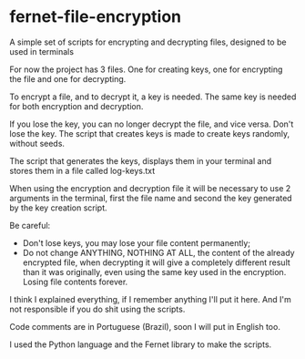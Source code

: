 # fernet-file-encryption
A simple set of scripts for encrypting and decrypting files, designed to be used in terminals


For now the project has 3 files. One for creating keys, one for encrypting the file and one for decrypting.

To encrypt a file, and to decrypt it, a key is needed. The same key is needed for both encryption and decryption.

If you lose the key, you can no longer decrypt the file, and vice versa. Don't lose the key. The script that creates keys is made to create keys randomly, without seeds.

The script that generates the keys, displays them in your terminal and stores them in a file called log-keys.txt

When using the encryption and decryption file it will be necessary to use 2 arguments in the terminal, first the file name and second the key generated by the key creation script.

Be careful:
- Don't lose keys, you may lose your file content permanently;
- Do not change ANYTHING, NOTHING AT ALL, the content of the already encrypted file, when decrypting it will give a completely different result than it was originally, even using the same key used in the encryption. Losing file contents forever.

I think I explained everything, if I remember anything I'll put it here. And I'm not responsible if you do shit using the scripts.

Code comments are in Portuguese (Brazil), soon I will put in English too.

I used the Python language and the Fernet library to make the scripts.
